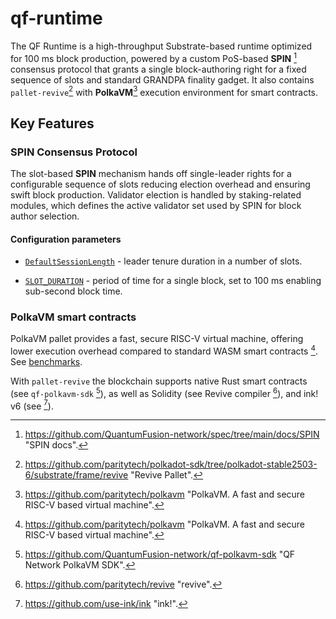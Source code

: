 # qf-runtime

The QF Runtime is a high-throughput Substrate-based runtime optimized for 100 ms block production, powered by a custom
PoS-based **SPIN** [^1] consensus protocol that grants a single block-authoring right for a fixed sequence of slots and
standard GRANDPA finality gadget. It also contains `pallet-revive`[^2] with **PolkaVM**[^3] execution environment for smart
contracts.

## Key Features

### SPIN Consensus Protocol

The slot-based **SPIN** mechanism hands off single-leader rights for a configurable sequence of slots reducing election
overhead and ensuring swift block production. Validator election is handled by staking-related modules, which defines
the active validator set used by SPIN for block author selection.

#### Configuration parameters

<!-- markdownlint-disable-next-line MD013 -->
- [`DefaultSessionLength`](https://github.com/QuantumFusion-network/qf-solochain/blob/eb15c7f09221b375c46c54508144d46c45ee6e37/runtimes/qf-runtime/src/configs/mod.rs#L114) -
 leader tenure duration in a number of slots.

<!-- markdownlint-disable-next-line MD013 -->
- [`SLOT_DURATION`](https://github.com/QuantumFusion-network/qf-solochain/blob/eb15c7f09221b375c46c54508144d46c45ee6e37/runtimes/qf-runtime/src/lib.rs#L89) -
 period of time for a single block, set to 100 ms enabling sub-second block time.

### PolkaVM smart contracts

PolkaVM pallet provides a fast, secure RISC-V virtual machine, offering lower execution overhead compared to standard
WASM smart contracts [^3]. See [benchmarks](https://github.com/paritytech/polkavm/blob/master/BENCHMARKS.md).

With `pallet-revive` the blockchain supports native Rust smart contracts (see `qf-polkavm-sdk` [^4]), as well as Solidity
(see Revive compiler [^5]), and ink! v6 (see [^6]).

[^1]: <https://github.com/QuantumFusion-network/spec/tree/main/docs/SPIN> "SPIN docs".
[^2]: <https://github.com/paritytech/polkadot-sdk/tree/polkadot-stable2503-6/substrate/frame/revive> "Revive Pallet".
[^3]: <https://github.com/paritytech/polkavm> "PolkaVM. A fast and secure RISC-V based virtual machine".
[^4]: <https://github.com/QuantumFusion-network/qf-polkavm-sdk> "QF Network PolkaVM SDK".
[^5]: <https://github.com/paritytech/revive> "revive".
[^6]: <https://github.com/use-ink/ink> "ink!".
